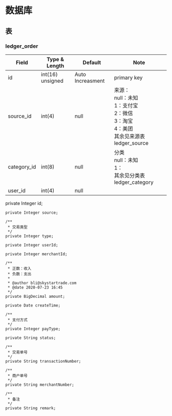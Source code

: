 # 数据库

## 表

### ledger_order 


| Field | Type & Length | Default | Note |
| ----- | ---------- | ---- | ---- |
| id    | int(16) unsigned | Auto Increasment | primary key |
| source_id | int(4) | null | 来源：<br />null：未知<br />1：支付宝<br />2：微信<br />3：淘宝<br />4：美团<br />其余见来源表ledger_source |
| category_id | int(8) | null | 分类<br />null：未知<br />1：<br />其余见分类表ledger_category |
| user_id | int(4) | null |  |




  private Integer id;

    private Integer source;
    
    /**
     * 交易类型
     */
    private Integer type;
    
    private Integer userId;
    
    private Integer merchantId;
    
    /**
     * 正数：收入
     * 负数：支出
     *
     * @author bli@skystartrade.com
     * @date 2020-07-23 16:45
     */
    private BigDecimal amount;
    
    private Date createTime;
    
    /**
     * 支付方式
     */
    private Integer payType;
    
    private String status;
    
    /**
     * 交易单号
     */
    private String transactionNumber;
    
    /**
     * 商户单号
     */
    private String merchantNumber;
    
    /**
     * 备注
     */
    private String remark;